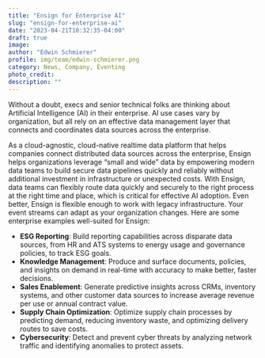 ```yaml
---
title: "Ensign for Enterprise AI"
slug: "ensign-for-enterprise-ai"
date: "2023-04-21T10:32:35-04:00"
draft: true
image:
author: "Edwin Schmierer"
profile: img/team/edwin-schmierer.png
category: News, Company, Eventing
photo_credit:
description: ""
---
```



Without a doubt, execs and senior technical folks are thinking about Artificial Intelligence (AI) in their enterprise. AI use cases vary by organization, but all rely on an effective data management layer that connects and coordinates data sources across the enterprise.

As a cloud-agnostic, cloud-native realtime data platform that helps companies connect distributed data sources across the enterprise, Ensign helps organizations leverage “small and wide” data by empowering modern data teams to build secure data pipelines quickly and reliably without additional investment in infrastructure or unexpected costs. With Ensign, data teams can flexibly route data quickly and securely to the right process at the right time and place, which is critical for effective AI adoption. Even better, Ensign is flexible enough to work with legacy infrastructure. Your event streams can adapt as your organization changes. Here are some enterprise examples well-suited for Ensign:

- **ESG Reporting**: Build reporting capabilities across disparate data sources, from HR and ATS systems to energy usage and governance policies, to track ESG goals.
- **Knowledge Management**: Produce and surface documents, policies, and insights on demand in real-time with accuracy to make better, faster decisions.
- **Sales Enablement**: Generate predictive insights across CRMs, inventory systems, and other customer data sources to increase average revenue per use or annual contract value.
- **Supply Chain Optimization**: Optimize supply chain processes by predicting demand, reducing inventory waste, and optimizing delivery routes to save costs.
- **Cybersecurity**: Detect and prevent cyber threats by analyzing network traffic and identifying anomalies to protect assets.